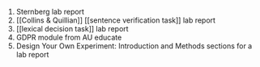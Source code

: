 1. Sternberg lab report
2. [[Collins & Quillian]] [[sentence verification task]] lab report
3. [[lexical decision task]] lab report
4. GDPR module from AU educate
5. Design Your Own Experiment: Introduction and Methods sections for a lab report